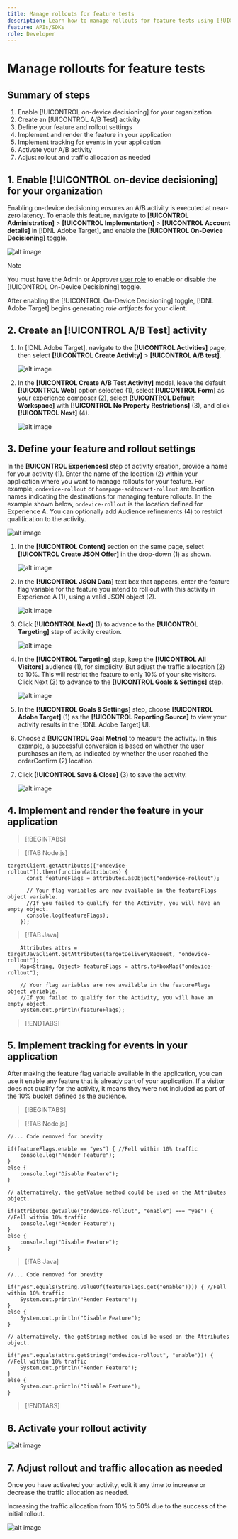 ```yaml
---
title: Manage rollouts for feature tests
description: Learn how to manage rollouts for feature tests using [!UICONTROL on-device decisioning].
feature: APIs/SDKs
role: Developer
---
```


# Manage rollouts for feature tests

## Summary of steps

1. Enable [!UICONTROL on-device decisioning] for your organization
1. Create an [!UICONTROL A/B Test] activity
1. Define your feature and rollout settings
1. Implement and render the feature in your application
1. Implement tracking for events in your application
1. Activate your A/B activity
1. Adjust rollout and traffic allocation as needed

## 1. Enable [!UICONTROL on-device decisioning] for your organization

Enabling on-device decisioning ensures an A/B activity is executed at near-zero latency. To enable this feature, navigate to **[!UICONTROL Administration]** > **[!UICONTROL Implementation]** > **[!UICONTROL Account details]** in [!DNL Adobe Target], and enable the **[!UICONTROL On-Device Decisioning]** toggle.

![alt image](assets/asset-odd-toggle.png)

>[!NOTE]
>
>You must have the Admin or Approver [user role](https://experienceleague.adobe.com/docs/target/using/administer/manage-users/user-management.html) to enable or disable the [!UICONTROL On-Device Decisioning] toggle.

After enabling the [!UICONTROL On-Device Decisioning] toggle, [!DNL Adobe Target] begins generating *rule artifacts* for your client.

## 2. Create an [!UICONTROL A/B Test] activity

1. In [!DNL Adobe Target], navigate to the **[!UICONTROL Activities]** page, then select **[!UICONTROL Create Activity]** > **[!UICONTROL A/B test]**.

   ![alt image](assets/asset-ab.png)

1. In the **[!UICONTROL Create A/B Test Activity]** modal, leave the default **[!UICONTROL Web]** option selected (1), select **[!UICONTROL Form]** as your experience composer (2), select **[!UICONTROL Default Workspace]** with **[!UICONTROL No Property Restrictions]** (3), and click **[!UICONTROL Next]** (4).

   ![alt image](assets/asset-form.png)

## 3. Define your feature and rollout settings

In the **[!UICONTROL Experiences]** step of activity creation, provide a name for your activity (1). Enter the name of the location (2) within your application where you want to manage rollouts for your feature. For example,  `ondevice-rollout` or `homepage-addtocart-rollout` are location names indicating the destinations for managing feature rollouts. In the example shown below, `ondevice-rollout` is the location defined for Experience A. You can optionally add Audience refinements (4) to restrict qualification to the activity.

![alt image](assets/asset-location-rollout.png)

1. In the **[!UICONTROL Content]** section on the same page, select **[!UICONTROL Create JSON Offer]** in the drop-down (1) as shown.

   ![alt image](assets/asset-offer.png)

1. In the **[!UICONTROL JSON Data]** text box that appears, enter the feature flag variable for the feature you intend to roll out with this activity in Experience A (1), using a valid JSON object (2).

   ![alt image](assets/asset-json-a-rollout.png)

1. Click **[!UICONTROL Next]** (1) to advance to the **[!UICONTROL Targeting]** step of activity creation.

   ![alt image](assets/asset-next-2-t-rollout.png)

1. In the **[!UICONTROL Targeting]** step, keep the **[!UICONTROL All Visitors]** audience (1), for simplicity. But adjust the traffic allocation (2) to 10%. This will restrict the feature to only 10% of your site visitors. Click Next (3) to advance to the **[!UICONTROL Goals & Settings]** step.

   ![alt image](assets/asset-next-2-g-rollout.png)

1. In the **[!UICONTROL Goals & Settings]** step, choose **[!UICONTROL Adobe Target]** (1) as the **[!UICONTROL Reporting Source]** to view your activity results in the [!DNL Adobe Target] UI.

1. Choose a **[!UICONTROL Goal Metric]** to measure the activity. In this example, a successful conversion is based on whether the user purchases an item, as indicated by whether the user reached the orderConfirm (2) location.

1. Click **[!UICONTROL Save & Close]** (3) to save the activity.

   ![alt image](assets/asset-conv-rollout.png)

## 4. Implement and render the feature in your application

>[!BEGINTABS]

>[!TAB Node.js]

```
targetClient.getAttributes(["ondevice-rollout"]).then(function(attributes) {
      const featureFlags = attributes.asObject("ondevice-rollout");

      // Your flag variables are now available in the featureFlags object variable.
      //If you failed to qualify for the Activity, you will have an empty object.
      console.log(featureFlags);
    });
```

>[!TAB Java]

```
    Attributes attrs = targetJavaClient.getAttributes(targetDeliveryRequest, "ondevice-rollout");
    Map<String, Object> featureFlags = attrs.toMboxMap("ondevice-rollout");
​
    // Your flag variables are now available in the featureFlags object variable.
    //If you failed to qualify for the Activity, you will have an empty object.
    System.out.println(featureFlags);
```

>[!ENDTABS]

## 5. Implement tracking for events in your application

After making the feature flag variable available in the application, you can use it enable any feature that is already part of your application. If a visitor does not qualify for the activity, it means they were not included as part of the 10% bucket defined as the audience.

>[!BEGINTABS]

>[!TAB Node.js]

```
//... Code removed for brevity

if(featureFlags.enable == "yes") { //Fell within 10% traffic
    console.log("Render Feature");
}
else {
    console.log("Disable Feature");
}

// alternatively, the getValue method could be used on the Attributes object.

if(attributes.getValue("ondevice-rollout", "enable") === "yes") { //Fell within 10% traffic
    console.log("Render Feature");
}
else {
    console.log("Disable Feature");
}
```

>[!TAB Java]

```
//... Code removed for brevity
​
if("yes".equals(String.valueOf(featureFlags.get("enable")))) { //Fell within 10% traffic
    System.out.println("Render Feature");
}
else {
    System.out.println("Disable Feature");
}
​
// alternatively, the getString method could be used on the Attributes object.
​
if("yes".equals(attrs.getString("ondevice-rollout", "enable"))) { //Fell within 10% traffic
    System.out.println("Render Feature");
}
else {
    System.out.println("Disable Feature");
}
```

>[!ENDTABS]

## 6. Activate your rollout activity

![alt image](assets/asset-activate-rollout.png)

## 7. Adjust rollout and traffic allocation as needed

Once you have activated your activity, edit it any time to increase or decrease the traffic allocation as needed.

Increasing the traffic allocation from 10% to 50% due to the success of the initial rollout.

![alt image](assets/asset-adjust-rollout.png)